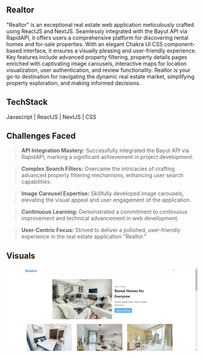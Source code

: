 
## Realtor

"Realtor" is an exceptional real estate web application meticulously crafted using ReactJS and NextJS. Seamlessly integrated with the Bayut API via RapidAPI, it offers users a comprehensive platform for discovering rental homes and for-sale properties. With an elegant Chakra UI CSS component-based interface, it ensures a visually pleasing and user-friendly experience. Key features include advanced property filtering, property details pages enriched with captivating image carousels, interactive maps for location visualization, user authentication, and review functionality. Realtor is your go-to destination for navigating the dynamic real estate market, simplifying property exploration, and making informed decisions.

## TechStack
Javascript | ReactJS | NextJS | CSS 

## Challenges Faced
> **API Integration Mastery:** Successfully integrated the Bayut API via RapidAPI, marking a significant achievement in project development.

> **Complex Search Filters:** Overcame the intricacies of crafting advanced property filtering mechanisms, enhancing user search capabilities.

> **Image Carousel Expertise:** Skillfully developed image carousels, elevating the visual appeal and user engagement of the application.

> **Continuous Learning:** Demonstrated a commitment to continuous improvement and technical advancement in web development.

> **User-Centric Focus:** Strived to deliver a polished, user-friendly experience in the real estate application "Realtor."

## Visuals

![Alt text](image.png)
